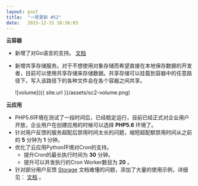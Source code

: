 ```yaml
---
layout: post
title:  "一周更新 #52"
date:   2015-12-31 16:36:03
---
```


**云容器**

- 新增了对Go语言的支持。 [文档](http://www.sinacloud.com/doc/sc2/go-getting-started.html)
- 新增共享存储服务。对于不想使用对象存储而希望直接在本地保存数据的开发者，目前可以使用共享存储来存储数据。共享存储可以挂载到容器中的任意路径下，写入该路径下的各种文件会在各个容器之间共享。

    ![volume]({{ site.url }}/assets/sc2-volume.png)

**云应用**

- PHP5.6环境在测试了一段时间后，已经稳定运行，目前已经正式对企业用户开放，企业用户在创建应用的时候可以选择 **PHP5.6** 环境了。
- 针对用户反馈的服务超配后禁用时间太长的问题，缩短超配额禁用时间从之前的 **5** 分钟为 **1** 分钟。
- 优化了云应用Python环境对Cron的支持。
  + 提升Cron的最长执行时间为 **30** 分钟。
  + 提升可以并发执行的Cron Worker数目为 **20** 。
- 针对部分用户反馈 [Storage](http://www.sinacloud.com/doc/sae/services/storage.html) 文档难懂的问题，添加了大量的使用示例，详细见： [文档](http://apidoc.sinaapp.com/class-sinacloud.sae.Storage.html) 。
